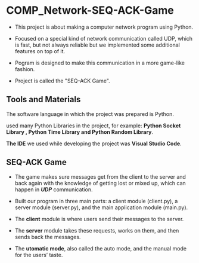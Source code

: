 # COMP_Network-SEQ-ACK-Game

- This project is about making a computer network program using Python.

- Focused on a special kind of network communication called UDP, which is fast, but not always reliable but we implemented some additional features on top of it.

- Pogram is designed to make this communication in a more game-like fashion.

- Project is called the "SEQ-ACK Game".

## Tools and Materials

The software language in which the project was prepared is Python.

used many Python Libraries in the project, for example: **Python Socket Library , Python Time Library and Python Random Library**.

**The IDE** we used while developing the project was **Visual Studio Code**.

## SEQ-ACK Game

- The game makes sure messages get from the client to the server and back again with the knowledge of getting lost or mixed up, which can happen in ***UDP*** communication.

- Built our program in three main parts: a client module (client.py), a server module (server.py), and the main application module (main.py).

- The **client** module is where users send their messages to the server. 

- The **server** module takes these requests, works on them, and then sends back the messages.

- The **utomatic mode**, also called the auto mode, and the manual mode for the users’ taste.



